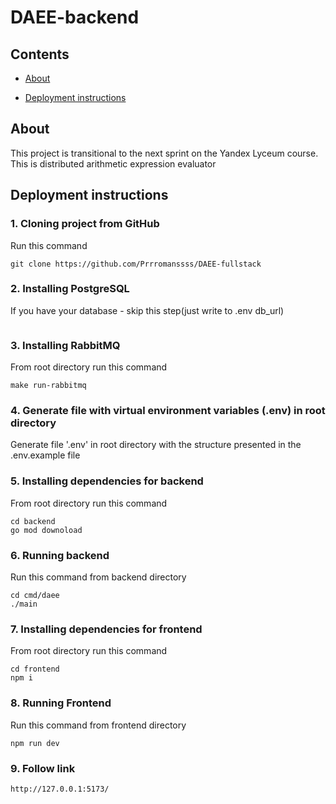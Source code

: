 # DAEE-backend

## Contents
* [About](#about)

* [Deployment instructions](#deployment-instructions)


## About

This project is transitional to the next sprint on the Yandex Lyceum course.
This is distributed arithmetic expression evaluator



## Deployment instructions


### 1. Cloning project from GitHub

Run this command
```commandline
git clone https://github.com/Prrromanssss/DAEE-fullstack
```

### 2. Installing PostgreSQL
If you have your database - skip this step(just write to .env db_url)
```commandline

```

### 3. Installing RabbitMQ

From root directory run this command
```commandline
make run-rabbitmq
```

### 4. Generate file with virtual environment variables (.env) in root directory

Generate file '.env' in root directory with the structure presented in the .env.example file

### 5. Installing dependencies for backend

From root directory run this command
```commandline
cd backend
go mod downoload
```

### 6. Running backend

Run this command from backend directory
```commandline
cd cmd/daee
./main
```

### 7. Installing dependencies for frontend

From root directory run this command
```commandline
cd frontend
npm i
```

### 8. Running Frontend
Run this command from frontend directory
```commandline
npm run dev
```

### 9. Follow link
```commandline
http://127.0.0.1:5173/
```

